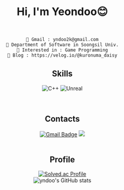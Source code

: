 <div align="center">
  <h1> Hi, I'm Yeondoo😊 </h1>
  
  <br>  
  
```
📮 Gmail : yndoo2k@gmail.com
🏫 Department of Software in Soongsil Univ.
🌱 Interested in : Game Programming
📰 Blog : https://velog.io/@kuronuma_daisy
```

  
<!--[![Hits](https://hits.seeyoufarm.com/api/count/incr/badge.svg?url=https%3A%2F%2Fgithub.com%2Fyndoo&count_bg=%23D677AC&title_bg=%237F7F7F&icon=&icon_color=%23E7E7E7&title=hits&edge_flat=false)](https://hits.seeyoufarm.com)  -->

  ## Skills  
![C++](https://img.shields.io/badge/C++-white.svg?&style=flat&logo=cplusplus&logoColor=00599C)
![Unreal](https://img.shields.io/badge/UnrealEngine-white.svg?style=flat&logo=unrealengine&logoColor=%23313131)

<!--[![Top Langs](https://github-readme-stats.vercel.app/api/top-langs/?username=yndoo&layout=compact)](https://github.com/yndoo/github-readme-stats)-->  
 <br>  

## Contacts
[![Gmail Badge](https://img.shields.io/badge/Gmail-EA4335?style=social&logo=Gmail&logoColor=EA4335&link=mailto:yndoo2k@gmail.com)](mailto:yndoo2k@gmail.com)
<a href="https://velog.io/@kuronuma_daisy">
  <img src="https://img.shields.io/badge/Velog-20C997?style=social&logo=velog&logoColor=20C997"/>
</a>  
 <br>  
 
## Profile  
[![Solved.ac Profile](http://mazassumnida.wtf/api/v2/generate_badge?boj=ihaveacasio)](https://solved.ac/ihaveacasio/)  
![yndoo's GitHub stats](https://github-readme-stats.vercel.app/api?username=yndoo&show_icons=true&theme=dracula)
<!--﻿[![Top Langs](https://github-readme-stats.vercel.app/api/top-langs/?username=yndoo&langs_count=10&layout=compact&theme=dark)](https://github.com/yndoo/yndoo)﻿-->


</div>











